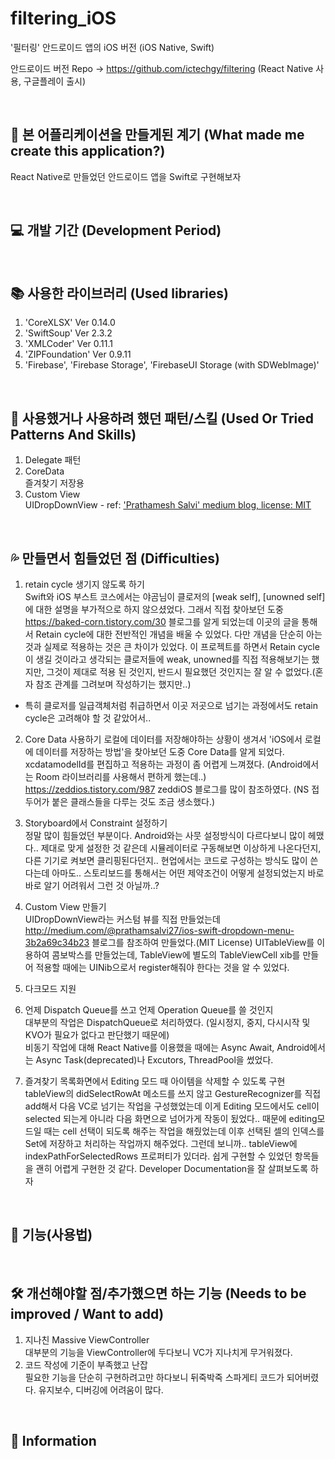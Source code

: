 # filtering_iOS
'필터링' 안드로이드 앱의 iOS 버전 (iOS Native, Swift)

안드로이드 버전 Repo -> https://github.com/ictechgy/filtering (React Native 사용, 구글플레이 출시)     
      
&nbsp;   
      
## 🤔 본 어플리케이션을 만들게된 계기 (What made me create this application?)
React Native로 만들었던 안드로이드 앱을 Swift로 구현해보자
   
&nbsp;   
   
## 💻 개발 기간 (Development Period)
   
&nbsp;   
   
## 📚 사용한 라이브러리 (Used libraries)  

1. 'CoreXLSX' Ver 0.14.0   
2. 'SwiftSoup' Ver 2.3.2   
3. 'XMLCoder' Ver 0.11.1
4. 'ZIPFoundation' Ver 0.9.11
5. 'Firebase', 'Firebase Storage', 'FirebaseUI Storage (with SDWebImage)'
   
&nbsp;   
   
## 🚀 사용했거나 사용하려 했던 패턴/스킬 (Used Or Tried Patterns And Skills)
1. Delegate 패턴   
2. CoreData   
즐겨찾기 저장용   
3. Custom View   
UIDropDownView - ref: ['Prathamesh Salvi' medium blog, license: MIT](http://medium.com/@prathamsalvi27/ios-swift-dropdown-menu-3b2a69c34b23)   
 
   
&nbsp;   
   
## 💦 만들면서 힘들었던 점 (Difficulties)

1. retain cycle 생기지 않도록 하기   
 Swift와 iOS 부스트 코스에서는 야곰님이 클로저의 [weak self], [unowned self]에 대한 설명을 부가적으로 하지 않으셨었다. 그래서 직접 찾아보던 도중 https://baked-corn.tistory.com/30 블로그를 알게 되었는데 이곳의 글을 통해서 Retain cycle에 대한 전반적인 개념을 배울 수 있었다. 다만 개념을 단순히 아는 것과 실제로 적용하는 것은 큰 차이가 있었다. 이 프로젝트를 하면서 Retain cycle이 생길 것이라고 생각되는 클로저들에 weak, unowned를 직접 적용해보기는 했지만, 그것이 제대로 적용 된 것인지, 반드시 필요했던 것인지는 잘 알 수 없었다.(혼자 참조 관계를 그려보며 작성하기는 했지만..)    
 - 특히 클로저를 일급객체처럼 취급하면서 이곳 저곳으로 넘기는 과정에서도 retain cycle은 고려해야 할 것 같았어서..    
   
2. Core Data 사용하기
 로컬에 데이터를 저장해야하는 상황이 생겨서 'iOS에서 로컬에 데이터를 저장하는 방법'을 찾아보던 도중 Core Data를 알게 되었다. xcdatamodelId를 편집하고 적용하는 과정이 좀 어렵게 느껴졌다. (Android에서는 Room 라이브러리를 사용해서 편하게 했는데..) https://zeddios.tistory.com/987 zeddiOS 블로그를 많이 참조하였다. (NS 접두어가 붙은 클래스들을 다루는 것도 조금 생소했다.)   
   
3. Storyboard에서 Constraint 설정하기   
 정말 많이 힘들었던 부분이다. Android와는 사뭇 설정방식이 다르다보니 많이 헤맸다.. 제대로 맞게 설정한 것 같은데 시뮬레이터로 구동해보면 이상하게 나온다던지, 다른 기기로 켜보면 클리핑된다던지..
 현업에서는 코드로 구성하는 방식도 많이 쓴다는데 아마도.. 스토리보드를 통해서는 어떤 제약조건이 어떻게 설정되었는지 바로바로 알기 어려워서 그런 것 아닐까..?
 
4. Custom View 만들기   
 UIDropDownView라는 커스텀 뷰를 직접 만들었는데 http://medium.com/@prathamsalvi27/ios-swift-dropdown-menu-3b2a69c34b23 블로그를 참조하여 만들었다.(MIT License) UITableView를 이용하여 콤보박스를 만들었는데, TableView에 별도의 TableViewCell xib를 만들어 적용할 때에는 UINib으로서 register해줘야 한다는 것을 알 수 있었다.    
   
5. 다크모드 지원   
6. 언제 Dispatch Queue를 쓰고 언제 Operation Queue를 쓸 것인지   
 대부분의 작업은 DispatchQueue로 처리하였다. (일시정지, 중지, 다시시작 및 KVO가 필요가 없다고 판단했기 때문에)    
 비동기 작업에 대해 React Native를 이용했을 때에는 Async Await, Android에서는 Async Task(deprecated)나 Excutors, ThreadPool을 썼었다.   
 
7. 즐겨찾기 목록화면에서 Editing 모드 때 아이템을 삭제할 수 있도록 구현   
 tableView의 didSelectRowAt 메소드를 쓰지 않고 GestureRecognizer를 직접 add해서 다음 VC로 넘기는 작업을 구성했었는데 이게 Editing 모드에서도 cell이 selected 되는게 아니라 다음 화면으로 넘어가게 작동이 됬었다.. 때문에 editing모드일 때는 cell 선택이 되도록 해주는 작업을 해줬었는데 이후 선택된 셀의 인덱스를 Set에 저장하고 처리하는 작업까지 해주었다. 그런데 보니까.. tableView에 indexPathForSelectedRows 프로퍼티가 있더라. 쉽게 구현할 수 있었던 항목들을 괜히 어렵게 구현한 것 같다. Developer Documentation을 잘 살펴보도록 하자
   
   
&nbsp;   
   
## 💬 기능(사용법) 
   
&nbsp;   
   
## 🛠 개선해야할 점/추가했으면 하는 기능 (Needs to be improved / Want to add)
1. 지나친 Massive ViewController   
대부분의 기능을 ViewController에 두다보니 VC가 지나치게 무거워졌다. 
2. 코드 작성에 기준이 부족했고 난잡   
필요한 기능을 단순히 구현하려고만 하다보니 뒤죽박죽 스파게티 코드가 되어버렸다. 유지보수, 디버깅에 어려움이 많다.
   
&nbsp;   
   
## 📝 Information
   
&nbsp;   
   
